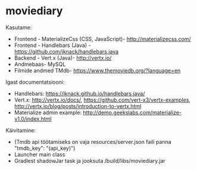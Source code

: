 # moviediary

Kasutame:
- Frontend - MaterializeCss (CSS, JavaScript)- http://materializecss.com/
- Frontend - Handlebars (Java) - https://github.com/jknack/handlebars.java
- Backend - Vert.x (Java)- http://vertx.io/
- Andmebaas- MySQL
- Filmide andmed TMdb- https://www.themoviedb.org/?language=en

Igast documentatsiooni:
- Handlebars: https://jknack.github.io/handlebars.java/
- Vert.x: http://vertx.io/docs/, https://github.com/vert-x3/vertx-examples, http://vertx.io/blog/posts/introduction-to-vertx.html
- Materialize admin example: http://demo.geekslabs.com/materialize-v1.0/index.html

Käivitamine:
- (Tmdb api töötamiseks on vaja resources/server.json faili panna "tmdb_key": "(api_key)")
- Launcher main class
- Gradlest shadowJar task ja jooksuta /build/libs/moviediary.jar
